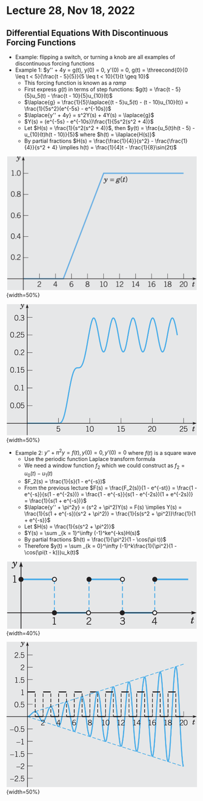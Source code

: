 # Lecture 28, Nov 18, 2022

## Differential Equations With Discontinuous Forcing Functions

* Example: flipping a switch, or turning a knob are all examples of discontinuous forcing functions
* Example 1: $y'' + 4y = g(t), y(0) = 0, y'(0) = 0, g(t) = \threecond{0}{0 \leq t < 5}{\frac{t - 5}{5}}{5 \leq t < 10}{1}{t \geq 10}$
	* This forcing function is known as a *ramp*
	* First express $g(t)$ in terms of step functions: $g(t) = \frac{t - 5}{5}u_5(t) - \frac{t - 10}{5}u_{10}(t)$
	* $\laplace{g} = \frac{1}{5}\laplace{(t - 5)u_5(t) - (t - 10)u_{10}(t)} = \frac{1}{5s^2}(e^{-5s} - e^{-10s})$
	* $\laplace{y'' + 4y} = s^2Y(s) + 4Y(s) = \laplace{g}$
	* $Y(s) = (e^{-5s} - e^{-10s})\frac{1}{5s^2(s^2 + 4)}$
	* Let $H(s) = \frac{1}{s^2(s^2 + 4)}$, then $y(t) = \frac{u_5(t)h(t - 5) - u_{10}(t)h(t - 10)}{5}$ where $h(t) = \ilaplace{H(s)}$
	* By partial fractions $H(s) = \frac{\frac{1}{4}}{s^2} - \frac{\frac{1}{4}}{s^2 + 4} \implies h(t) = \frac{1}{4}t - \frac{1}{8}\sin(2t)$

![Ramp forcing function](imgs/lec28_1.png){width=50%}

![Example 1 solution](imgs/lec28_2.png){width=50%}

* Example 2: $y'' + \pi^2y = f(t), y(0) = 0, y'(0) = 0$ where $f(t)$ is a square wave
	* Use the periodic function Laplace transform formula
	* We need a window function $f_2$ which we could construct as $f_2 = u_0(t) - u_1(t)$
	* $F_2(s) = \frac{1}{s}(1 - e^{-s})$
	* From the previous lecture $F(s) = \frac{F_2(s)}{1 - e^{-st}} = \frac{1 - e^{-s}}{s(1 - e^{-2s})} = \frac{1 - e^{-s}}{s(1 - e^{-2s})(1 + e^{-2s})} = \frac{1}{s(1 + e^{-s})}$
	* $\laplace{y'' + \pi^2y} = (s^2 + \pi^2)Y(s) = F(s) \implies Y(s) = \frac{1}{s(1 + e^{-s})(s^2 + \pi^2)} = \frac{1}{s(s^2 + \pi^2)}\frac{1}{1 + e^{-s}}$
	* Let $H(s) = \frac{1}{s(s^2 + \pi^2)}$
	* $Y(s) = \sum _{k = 1}^\infty (-1)^ke^{-ks}H(s)$
	* By partial fractions $h(t) = \frac{1}{\pi^2}(1 - \cos(\pi t))$
	* Therefore $y(t) = \sum _{k = 0}^\infty (-1)^k\frac{1}{\pi^2}(1 - \cos(\pi(t - k)))u_k(t)$

![Square wave forcing function](imgs/lec28_3.png){width=40%}

![Example 2 solution](imgs/lec28_4.png){width=50%}

